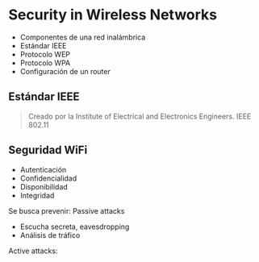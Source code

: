 # Security in Wireless Networks

- Componentes de una red inalámbrica
- Estándar IEEE
- Protocolo WEP
- Protocolo WPA
- Configuración de un router

## Estándar IEEE

> Creado por la Institute of Electrical and Electronics Engineers. IEEE 802.11

## Seguridad WiFi

- Autenticación
- Confidencialidad
- Disponibilidad
- Integridad
  
Se busca prevenir:
Passive attacks
- Escucha secreta, eavesdropping
- Análisis de tráfico

Active attacks:

